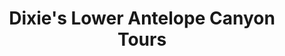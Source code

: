 ---
title: "Dixie's Lower Antelope Canyon Tours"
url: /page/dixies-lower-antelope-canyon-tours/
shop: travel agency
---
